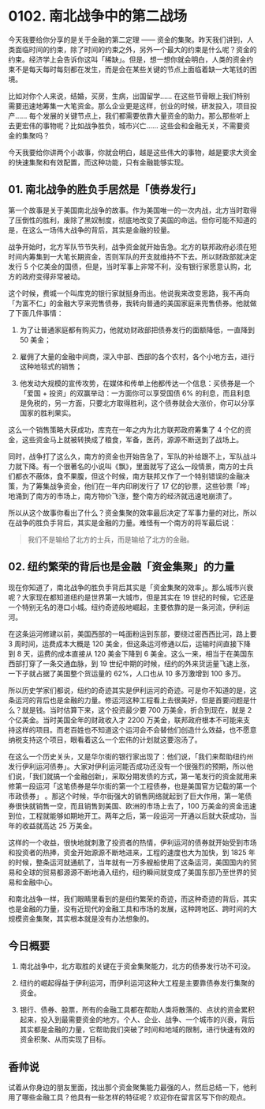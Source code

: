 # 0102. 南北战争中的第二战场

今天我要给你分享的是关于金融的第二定理 —— 资金的集聚。昨天我们讲到，人类面临时间的约束，除了时间的约束之外，另外一个最大的约束是什么呢？资金的约束。经济学上会告诉你这叫「稀缺」。但是，想一想你就会明白，人类的资金约束不是每天每时每刻都在发生，而是会在某些关键的节点上面临着缺一大笔钱的困境。

比如对你个人来说，结婚，买房，生病，出国留学…… 在这些节骨眼上我们特别需要迅速地筹集一大笔资金。那么企业更是这样，创业的时候，研发投入，项目投产…… 每个发展的关键节点上，我们都需要依靠大量资金的助力。那么那些听上去更宏伟的事物呢？比如战争胜负，城市兴亡…… 这些会和金融无关，不需要资金的集聚吗？

今天我要给你讲两个小故事，你就会明白，越是这些伟大的事物，越是要求大资金的快速集聚和有效配置，而这种功能，只有金融能够实现。

## 01. 南北战争的胜负手居然是「债券发行」

第一个故事是关于美国南北战争的故事。作为美国唯一的一次内战，北方当时取得了压倒性的胜利，废除了黑奴制度，彻底地改变了美国的命运。但你可能不知道的是，在这么一场伟大战争的背后，其实是金融的较量。

战争开始时，北方军队节节失利，战争资金就开始告急。北方的联邦政府必须在短时间内筹集到一大笔长期资金，否则军队的开支就维持不下去。所以财政部就决定发行 5 个亿美金的国债，但是，当时军事上非常不利，没有银行家愿意认购，北方的政府变得非常被动。

这个时候，费城一个叫库克的银行家就挺身而出。他说我来改变思路，我不再向「为富不仁」的金融大亨来兜售债券，我转向普通的美国家庭来兜售债券。他就做了下面几件事情：

1. 为了让普通家庭都有购买力，他就劝财政部把债券发行的面额降低，一直降到 50 美金；

2. 雇佣了大量的金融中间商，深入中部、西部的各个农村，各个小地方去，进行这种地毯式的销售；

3. 他发动大规模的宣传攻势，在媒体和传单上他都传达一个信息：买债券是一个「爱国 + 投资」的双赢举动：一方面你可以享受国债 6% 的利息，而且利息是免税的，另一方面，只要北方取得胜利，这个债券就会大涨价，你可以分享国家的胜利果实。

这么一个销售策略大获成功，库克在一年之内为北方联邦政府筹集了 4 个亿的资金，这些资金马上就被转换成了粮食，军备，医药，源源不断送到了战场上。

同时，战争打了这么久，南方的资金也开始告急了，军队的补给跟不上，军队战斗力就下降。有一个很著名的小说叫《飘》，里面就写了这么一段情景，南方的士兵们都衣不蔽体，食不果腹，但这个时候，南方联邦又作了一个特别错误的金融决策，为了筹集战争资金，他们在一年内印刷发行了 17 亿的钞票，这些钞票「哗」地涌到了南方的市场上，南方物价飞涨，整个南方的经济就迅速地崩溃了。

所以从这个故事你看出了什么？资金集聚的效率最后决定了军事力量的对比，所以在战争的胜负手背后，其实是金融的力量。难怪有一个南方的将军最后说：

> 我们不是输给了北方的士兵，而是输给了北方的金融。

## 02. 纽约繁荣的背后也是金融「资金集聚」的力量

现在你知道了，南北战争的胜负手背后其实是「资金集聚的效率」。那么城市兴衰呢？大家现在都知道纽约是世界第一大城市，但是其实在 19 世纪的时候，它还是一个特别无名的港口小城。纽约奇迹般地崛起，主要依靠的是一条河流，伊利运河。

在这条运河修建以前，美国西部的一吨面粉运到东部，要绕过密西西比河，路上要 3 周时间，运费成本大概是 120 美金，但这条运河修通以后，运输时间直接下降到 8 天，运费的成本直接从 120 美金下降到 6 美金。这么一来，相当于在美国东西部打穿了一条交通血脉，到 19 世纪中期的时候，纽约的外来货运量飞速上涨，一下子就占据了美国整个货运量的 62%，人口也从 10 多万激增到 100 多万。

所以历史学家们都说，纽约的奇迹其实是伊利运河的奇迹。可是你不知道的是，这条运河的背后也是金融的力量。修运河这种工程看上去很美好，但是首要问题是什么？就是钱。当时估算下来，这个投资最少要 700 万美金，折合到现在，就是 2 个亿美金。当时美国全年的财政收入才 2200 万美金，联邦政府根本不可能来支持这样的项目。而老百姓也不知道这个运河会不会替他们创造什么效益，也不愿意纳税支持这个项目，眼看着这么一个宏伟的计划就这要泡汤了。

在这么一个历史关头，又是华尔街的银行家出现了：他们说，「我们来帮助纽约州发行伊利运河债券」。大家对伊利运河能否成功还没有一个很强烈的预期，所以他们说，「我们就搞一个金融创新」，采取分期发债的方式，第一笔发行的资金就用来修第一段运河「这笔债券是华尔街的第一个工程债券，也是美国官方记载的第一个市政债券」 。那这个时候，华尔街强大的销售网络就起到了巨大作用，第一笔债券很快就销售一空，而且销售到美国、欧洲的市场上去了，100 万美金的资金迅速到位，工程就能够如期地开工。两年之后，第一段运河一开通以后就大获成功，当年的收益就高达 25 万美金。

这样的一个收益，很快地就刺激了投资者的热情，伊利运河的债券就开始受到市场和投资者的热捧，资金开始源源不断地进来，工程的速度也大为加快，到 1825 年的时候，整条运河就通航了，当年就有一万多艘船使用了这条运河，美国国内的贸易和全球的贸易都源源不断地涌入纽约，纽约瞬间就变成了美国东部乃至世界的贸易和金融中心。

和南北战争一样，我们眼睛里看到的是纽约繁荣的奇迹，而这种奇迹的背后，其实也是金融的力量，没有近现代的金融工具和市场的发展，这种跨地区、跨时间的大规模资金集聚，其实根本就是没有办法想象的。

## 今日概要

1. 南北战争中，北方取胜的关键在于资金集聚能力，北方的债券发行功不可没。

2. 纽约的崛起得益于伊利运河，而伊利运河这种大工程是主要靠债券发行集聚的资金。

3. 银行、债券、股票，所有的金融工具都在帮助人类将散落的、点状的资金累积起来，投入到最需要资金的地方。个人、企业、战争、一个城市的兴衰，背后其实都是金融的力量，它帮助我们突破了时间和地域的限制，进行快速有效的资金积聚、从而实现了目标。

## 香帅说

试着从你身边的朋友里面，找出那个资金聚集能力最强的人，然后总结一下，他利用了哪些金融工具？他具有一些怎样的特征呢？欢迎你在留言区写下你的观点。

